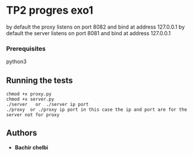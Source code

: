 # TP2 progres exo1 

by default the proxy listens on port 8082 and bind at address 127.0.0.1 
by default the server listens on port 8081 and bind at address 127.0.0.1 



### Prerequisites
python3 

## Running the tests
```
chmod +x proxy.py
chmod +x server.py
./server   or  ./server ip port
./proxy  or ./proxy ip port in this case the ip and port are for the server not for proxy 

```

## Authors
* **Bachir chelbi**
